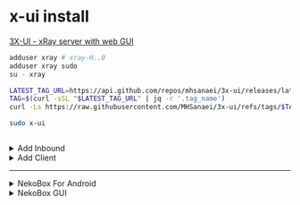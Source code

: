 # x-ui install
[3X-UI - xRay server with web GUI](https://github.com/MHSanaei/3x-ui)



```bash
adduser xray # xray-H..0
adduser xray sudo
su - xray
```

```bash
LATEST_TAG_URL=https://api.github.com/repos/mhsanaei/3x-ui/releases/latest
TAG=$(curl -sSL "$LATEST_TAG_URL" | jq -r '.tag_name')
curl -Ls https://raw.githubusercontent.com/MHSanaei/3x-ui/refs/tags/$TAG/install.sh | sudo bash
```

```bash
sudo x-ui
```

```bash

```


<details>
<summary>Add Inbound </summary>
  
![image](https://github.com/user-attachments/assets/5c275edd-ac2a-4cc2-ae90-f7702cac815c)

![image](https://github.com/user-attachments/assets/92b54a31-9a90-48f5-ba6d-45f2a9a182dd)

</details>

<details>
<summary>Add Client </summary>

![image](https://github.com/user-attachments/assets/108b0571-63bd-4d19-b732-37a756fd5900)

![image](https://github.com/user-attachments/assets/8b802dbd-db3a-46f2-9a95-59f12d6af2b7)

</details>

---

<details>
<summary>NekoBox For Android </summary>
  
[NekoBox For Android](https://github.com/MatsuriDayo/NekoBoxForAndroid/releases)

Настройки / Режим VPN для приложений 
</details>

<details>
<summary>NekoBox GUI </summary>

### Ubuntu
[NekoBox For Ubuntu](https://github.com/MatsuriDayo/nekoray/releases)

```bash
sudo mv ~/nekoray.deb /tmp/
sudo apt install /tmp/nekoray.deb
```
чтобы использовать впн только на FireFox, ставим галочку “Режим системного прокси”, а в настройкх FireFox:
127.0.0.1:2081. В настройках яндекса “Не использовать прокси”.




### Windows
[necoray client](https://github.com/MatsuriDayo/nekoray) 
[nekoray-4.0.1-2024-12-12-windows64.zip](https://github.com/MatsuriDayo/nekoray/releases/download/4.0.1/nekoray-4.0.1-2024-12-12-windows64.zip)
[Microsoft Visual C++](https://aka.ms/vs/17/release/vc_redist.x64.exe)
[Маршрутизация](https://blancvpn.online/ru/help/NekoRay-windows-split-tunneling)

настройки / настройки маршрутов / Базовые маршруты  
Напрямую: IP
```bash
geoip:ru
geoip:private
```
Напрямую: Домен
```bash
http://192.168.8.1
http://192.168.1.1
```
![image](https://github.com/user-attachments/assets/130fa909-21db-44bd-b79c-353f5fda5867) 

![image](https://github.com/user-attachments/assets/a2c9ccec-fe69-4953-824a-7e0b668ff3c8) 

![image](https://github.com/user-attachments/assets/08d2754e-90bd-4a30-a8d1-6d604a295308)


</details>
